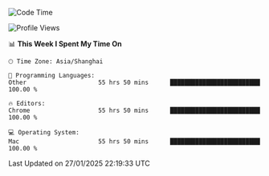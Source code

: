 <!--START_SECTION:waka-->
![Code Time](http://img.shields.io/badge/Code%20Time-3%2C410%20hrs%2056%20mins-blue)

![Profile Views](http://img.shields.io/badge/Profile%20Views-0-blue)

📊 **This Week I Spent My Time On** 

```text
🕑︎ Time Zone: Asia/Shanghai

💬 Programming Languages: 
Other                    55 hrs 50 mins      █████████████████████████   100.00 % 

🔥 Editors: 
Chrome                   55 hrs 50 mins      █████████████████████████   100.00 % 

💻 Operating System: 
Mac                      55 hrs 50 mins      █████████████████████████   100.00 % 
```


 Last Updated on 27/01/2025 22:19:33 UTC
<!--END_SECTION:waka-->